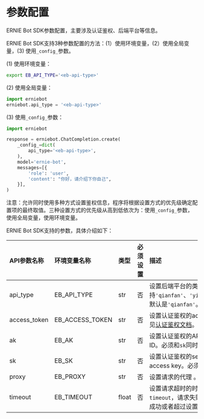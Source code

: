 # 参数配置

ERNIE Bot SDK参数配置，主要涉及认证鉴权、后端平台等信息。

ERNIE Bot SDK支持3种参数配置的方法：(1）使用环境变量，(2）使用全局变量，(3) 使用`_config_`参数。

(1) 使用环境变量：

```{.sh .copy}
export EB_API_TYPE='<eb-api-type>'
```

(2) 使用全局变量：

```{.py .copy}
import erniebot
erniebot.api_type = '<eb-api-type>'
```

(3) 使用`_config_`参数：

```{.py .copy}
import erniebot

response = erniebot.ChatCompletion.create(
    _config_=dict(
        api_type='<eb-api-type>',
    ),
    model='ernie-bot',
    messages=[{
        'role': 'user',
        'content': "你好，请介绍下你自己",
    }],
)
```

注意：允许同时使用多种方式设置鉴权信息，程序将根据设置方式的优先级确定配置项的最终取值。三种设置方式的优先级从高到低依次为：使用`_config_`参数，使用全局变量，使用环境变量。

ERNIE Bot SDK支持的参数，具体介绍如下：

| API参数名称   | 环境变量名称  |  类型   |  必须设置 |  描述   |
| :---         | :----       | :----  | :---- |  :---- |
| api_type     | EB_API_TYPE | str | 否 | 设置后端平台的类型。支持`'qianfan'`、`'yinian'`和`'aistudio'`，默认是`'qianfan'`。|
| access_token | EB_ACCESS_TOKEN | str | 否 | 设置认证鉴权的access token。具体参见[认证鉴权文档](./authentication.md)。|
| ak           | EB_AK       | str | 否 | 设置认证鉴权的API key或access key ID。必须和`sk`同时设置。 |
| sk           | EB_SK       | str | 否 | 设置认证鉴权的secret key或secret access key。必须和`ak`同时设置。 |
| proxy        | EB_PROXY    | str | 否 | 设置请求的代理 。|
| timeout      | EB_TIMEOUT  | float  | 否 | 设置请求超时的时间。如果设置了`timeout`，请求失败后会再次请求，直到成功或者超过设置的时间。|
